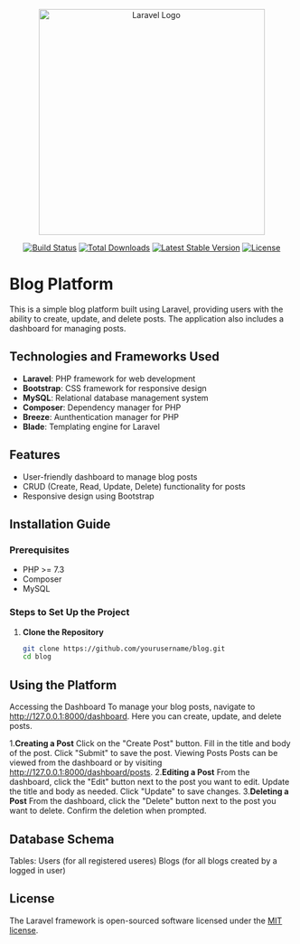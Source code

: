 <p align="center"><a href="https://laravel.com" target="_blank"><img src="https://raw.githubusercontent.com/laravel/art/master/logo-lockup/5%20SVG/2%20CMYK/1%20Full%20Color/laravel-logolockup-cmyk-red.svg" width="400" alt="Laravel Logo"></a></p>

<p align="center">
<a href="https://github.com/laravel/framework/actions"><img src="https://github.com/laravel/framework/workflows/tests/badge.svg" alt="Build Status"></a>
<a href="https://packagist.org/packages/laravel/framework"><img src="https://img.shields.io/packagist/dt/laravel/framework" alt="Total Downloads"></a>
<a href="https://packagist.org/packages/laravel/framework"><img src="https://img.shields.io/packagist/v/laravel/framework" alt="Latest Stable Version"></a>
<a href="https://packagist.org/packages/laravel/framework"><img src="https://img.shields.io/packagist/l/laravel/framework" alt="License"></a>
</p>

# Blog Platform

This is a simple blog platform built using Laravel, providing users with the ability to create, update, and delete posts. The application also includes a dashboard for managing posts.

## Technologies and Frameworks Used

- **Laravel**: PHP framework for web development
- **Bootstrap**: CSS framework for responsive design
- **MySQL**: Relational database management system
- **Composer**: Dependency manager for PHP
- **Breeze**: Aunthentication manager for PHP
- **Blade**: Templating engine for Laravel

## Features

- User-friendly dashboard to manage blog posts
- CRUD (Create, Read, Update, Delete) functionality for posts
- Responsive design using Bootstrap

## Installation Guide

### Prerequisites

- PHP >= 7.3
- Composer
- MySQL

### Steps to Set Up the Project

1. **Clone the Repository**

   ```bash
   git clone https://github.com/yourusername/blog.git
   cd blog


## Using the Platform
Accessing the Dashboard
To manage your blog posts, navigate to http://127.0.0.1:8000/dashboard. Here you can create, update, and delete posts.

1.**Creating a Post**
    Click on the "Create Post" button.
    Fill in the title and body of the post.
    Click "Submit" to save the post.
    Viewing Posts
    Posts can be viewed from the dashboard or by visiting http://127.0.0.1:8000/dashboard/posts.
2.**Editing a Post**
    From the dashboard, click the "Edit" button next to the post you want to edit.
    Update the title and body as needed.
    Click "Update" to save changes.
3.**Deleting a Post**
    From the dashboard, click the "Delete" button next to the post you want to delete.
    Confirm the deletion when prompted.

## Database Schema
Tables:
Users (for all registered useres)
Blogs (for all blogs created by a logged in user)

## License

The Laravel framework is open-sourced software licensed under the [MIT license](https://opensource.org/licenses/MIT).
